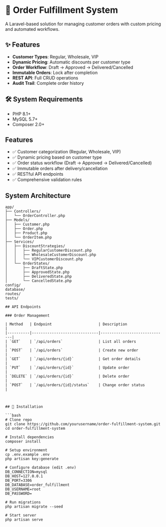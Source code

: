 # 🚀 Order Fulfillment System

A Laravel-based solution for managing customer orders with custom pricing and automated workflows.

## ✨ Features
- **Customer Types**: Regular, Wholesale, VIP
- **Dynamic Pricing**: Automatic discounts per customer type
- **Order Workflow**: Draft → Approved → Delivered/Cancelled
- **Immutable Orders**: Lock after completion
- **REST API**: Full CRUD operations
- **Audit Trail**: Complete order history

## 🛠 System Requirements
- PHP 8.1+
- MySQL 5.7+
- Composer 2.0+


## Features
- ✅ Customer categorization (Regular, Wholesale, VIP)
- ✅ Dynamic pricing based on customer type
- ✅ Order status workflow (Draft → Approved → Delivered/Cancelled)
- ✅ Immutable orders after delivery/cancellation
- ✅ RESTful API endpoints
- ✅ Comprehensive validation rules

## System Architecture
```text
app/
├── Controllers/
│   └── OrderController.php
├── Models/
│   ├── Customer.php
│   ├── Order.php
│   ├── Product.php
│   └── OrderItem.php
├── Services/
│   ├── DiscountStrategies/
│   │   ├── RegularCustomerDiscount.php
│   │   ├── WholesaleCustomerDiscount.php
│   │   └── VIPCustomerDiscount.php
│   └── OrderStates/
│       ├── DraftState.php
│       ├── ApprovedState.php
│       ├── DeliveredState.php
│       └── CancelledState.php
config/
database/
routes/
tests/

## API Endpoints

### Order Management

| Method   | Endpoint                     | Description                  |
|----------|------------------------------|------------------------------|
| `GET`    | `/api/orders`                | List all orders              |
| `POST`   | `/api/orders`                | Create new order             |
| `GET`    | `/api/orders/{id}`           | Get order details            |
| `PUT`    | `/api/orders/{id}`           | Update order                 |
| `DELETE` | `/api/orders/{id}`           | Delete order                 |
| `POST`   | `/api/orders/{id}/status`    | Change order status          |



## 🚦 Installation

```bash
# Clone repo
git clone https://github.com/yourusername/order-fulfillment-system.git
cd order-fulfillment-system

# Install dependencies
composer install

# Setup environment
cp .env.example .env
php artisan key:generate

# Configure database (edit .env)
DB_CONNECTION=mysql
DB_HOST=127.0.0.1
DB_PORT=3306
DB_DATABASE=order_fulfillment
DB_USERNAME=root
DB_PASSWORD=

# Run migrations
php artisan migrate --seed

# Start server
php artisan serve
